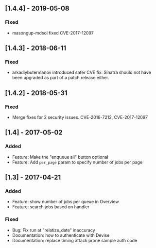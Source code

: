 ## [1.4.4] - 2019-05-08

### Fixed

  - masongup-mdsol fixed CVE-2017-12097

## [1.4.3] - 2018-06-11

### Fixed

  - arkadiybutermanov introduced safer CVE fix. Sinatra should not have been upgraded as part of a patch release either.

## [1.4.2] - 2018-05-31

### Fixed
  - Merge fixes for 2 security issues. CVE-2018-7212, CVE-2017-12097

## [1.4] - 2017-05-02

### Added
  - Feature: Make the "enqueue all" button optional
  - Feature: Add `per_page` param to specify number of jobs per page

## [1.3] - 2017-04-21

### Added
  - Feature: show number of jobs per queue in Overview
  - Feature: search jobs based on handler

### Fixed
  - Bug: Fix run at "relatize_date" inaccuracy
  - Documentation: how to authenticate with Devise
  - Documentation: replace timing attack prone sample auth code 
